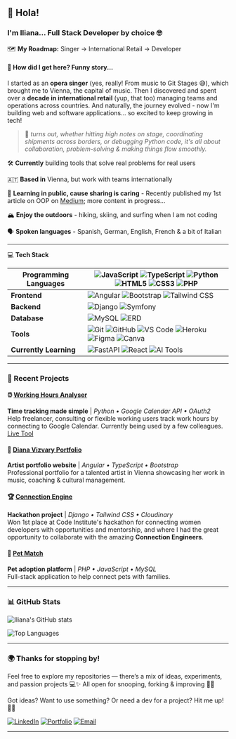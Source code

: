 ## 👋 Hola!  

### I'm **Iliana**... Full Stack Developer by choice 🤓

🗺️ **My Roadmap:** Singer → International Retail → Developer

#### 🌟 How did I get here? Funny story...
I started as an **opera singer** (yes, really! From music to Git Stages 😅), which brought me to Vienna, the capital of music. Then I discovered and spent over a **decade in international retail** (yup, that too) managing teams and operations across countries. And naturally, the journey evolved - now I'm building web and software applications... so excited to keep growing in tech!

> 🤩 *turns out, whether hitting high notes on stage, coordinating shipments across borders, or debugging Python code, it's all about collaboration, problem-solving & making things flow smoothly.*

🛠️ **Currently** building tools that solve real problems for real users 

🇦🇹 **Based in** Vienna, but work with teams internationally

📝 **Learning in public, cause sharing is caring** - Recently published my 1st article on OOP on [Medium](https://medium.com/@iliana.marquez/think-like-a-builder-my-first-real-understanding-of-oop-362717479060); more content in progress... 

🏔️ **Enjoy the outdoors** - hiking, skiing, and surfing when I am not coding  

🗣️ **Spoken languages** - Spanish, German, English, French & a bit of Italian

---

💻 **Tech Stack**

| **Programming Languages** | ![JavaScript](https://img.shields.io/badge/JavaScript-F7DF1E?style=flat-square&logo=javascript&logoColor=black) ![TypeScript](https://img.shields.io/badge/TypeScript-007ACC?style=flat-square&logo=typescript&logoColor=white) ![Python](https://img.shields.io/badge/Python-3776AB?style=flat-square&logo=python&logoColor=white) ![HTML5](https://img.shields.io/badge/HTML5-E34F26?style=flat-square&logo=html5&logoColor=white) ![CSS3](https://img.shields.io/badge/CSS3-1572B6?style=flat-square&logo=css3&logoColor=white) ![PHP](https://img.shields.io/badge/PHP-777BB4?style=flat-square&logo=php&logoColor=white) |
|----------|-------------|
| **Frontend** | ![Angular](https://img.shields.io/badge/Angular-DD0031?style=flat-square&logo=angular&logoColor=white) ![Bootstrap](https://img.shields.io/badge/Bootstrap-563D7C?style=flat-square&logo=bootstrap&logoColor=white) ![Tailwind CSS](https://img.shields.io/badge/Tailwind_CSS-38B2AC?style=flat-square&logo=tailwind-css&logoColor=white) |
| **Backend** | ![Django](https://img.shields.io/badge/Django-092E20?style=flat-square&logo=django&logoColor=white) ![Symfony](https://img.shields.io/badge/Symfony-000000?style=flat-square&logo=symfony&logoColor=white) |
| **Database** | ![MySQL](https://img.shields.io/badge/MySQL-00000F?style=flat-square&logo=mysql&logoColor=white)  ![ERD](https://img.shields.io/badge/ERD-4285F4?style=flat-square&logo=database&logoColor=white) |
| **Tools** | ![Git](https://img.shields.io/badge/Git-F05032?style=flat-square&logo=git&logoColor=white) ![GitHub](https://img.shields.io/badge/GitHub-100000?style=flat-square&logo=github&logoColor=white) ![VS Code](https://img.shields.io/badge/VS_Code-007ACC?style=flat-square&logo=visual-studio-code&logoColor=white) ![Heroku](https://img.shields.io/badge/Heroku-430098?style=flat-square&logo=heroku&logoColor=white) ![Figma](https://img.shields.io/badge/Figma-F24E1E?style=flat-square&logo=figma&logoColor=white) ![Canva](https://img.shields.io/badge/Canva-00C4CC?style=flat-square&logo=canva&logoColor=white) |
| **Currently Learning** | ![FastAPI](https://img.shields.io/badge/FastAPI-009688?style=flat-square&logo=fastapi&logoColor=white) ![React](https://img.shields.io/badge/React-20232A?style=flat-square&logo=react&logoColor=61DAFB) ![AI Tools](https://img.shields.io/badge/AI_Tools-FF6F00?style=flat-square&logo=brain&logoColor=white) |

---

### 🔧 Recent Projects

#### ⏰ [Working Hours Analyser](https://github.com/iliana-marquez/working-hours-analyser)
**Time tracking made simple** | *Python • Google Calendar API • OAuth2*  
Help freelancer, consulting or flexible working users track work hours by connecting to Google Calendar. Currently being used by a few colleagues. [Live Tool](https://working-hours-analyser-1a0bd1b9ba29.herokuapp.com/)

#### 🎨 [Diana Vizvary Portfolio](https://dianavizvary.com)
**Artist portfolio website** | *Angular • TypeScript • Bootstrap*  
Professional portfolio for a talented artist in Vienna showcasing her work in music, coaching & cultural management.

#### 🏆 [Connection Engine](https://github.com/iliana-marquez/connection-engine) 
**Hackathon project** | *Django • Tailwind CSS • Cloudinary*  
Won 1st place at Code Institute's hackathon for connecting women developers with opportunities and mentorship, and where I had the great opportunity to collaborate with the amazing **Connection Engineers**.

#### 🐾 [Pet Match](https://github.com/iliana-marquez/pet-match)
**Pet adoption platform** | *PHP • JavaScript • MySQL*  
Full-stack application to help connect pets with families.

---

### 📊 GitHub Stats

![Iliana's GitHub stats](https://github-readme-stats.vercel.app/api?username=iliana-marquez&show_icons=true&theme=radical)

![Top Languages](https://github-readme-stats.vercel.app/api/top-langs/?username=iliana-marquez&layout=compact&theme=radical)

---

### 🌍 Thanks for stopping by!

Feel free to explore my repositories — there’s a mix of ideas, experiments, and passion projects 💻✨
All open for snooping, forking & improving 👀🔧

Got ideas? Want to use something? Or need a dev for a project? Hit me up! 💌😎

[![LinkedIn](https://img.shields.io/badge/LinkedIn-0077B5?style=for-the-badge&logo=linkedin&logoColor=white)](https://www.linkedin.com/in/iliana-marquez-3b6795339/)
[![Portfolio](https://img.shields.io/badge/Portfolio-FF5722?style=for-the-badge&logo=todoist&logoColor=white)](https://iliana.codefactory.live/)
[![Email](https://img.shields.io/badge/Email-D14836?style=for-the-badge&logo=gmail&logoColor=white)](mailto:iliana.marquez@hotmail.com)

---

